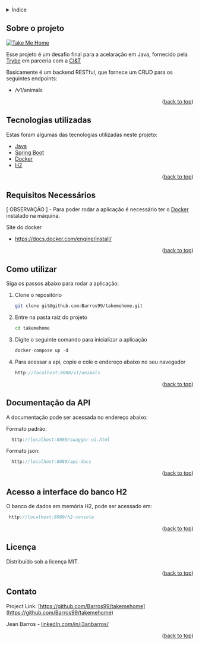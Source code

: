 <div id="top"></div>
<br />

<!-- TABLE OF CONTENTS -->
<details>
  <summary>Índice</summary>
  <ol>
    <li><a href="#sobre-o-projeto">Sobre o projeto</a></li>
    <li><a href="#tecnologias-utilizadas">Tecnologias utilizadas</a></li>
    <li><a href="#requisitos-necessários">Requisitos necessários</a></li>
    <li><a href="#como-utilizar">Como utilizar</a></li>
    <li><a href="#documentação-da-api">Documentação da api</a></li>
    <li><a href="#acesso-a-interface-do-banco-h2">Acesso a interface do banco H2</a></li>
    <li><a href="#licença">Licença</a></li>
    <li><a href="#contato">Contato</a></li>
  </ol>
</details>

<!-- ABOUT THE PROJECT -->

## Sobre o projeto

[![Take Me Home][product-screenshot]](https://github.com/Barros99/)

Esse projeto é um desafio final para a acelaração em Java, fornecido pela [Trybe](https://www.betrybe.com/) em parceria com a [CI&T](https://ciandt.com/br/)

Basicamente é um backend RESTful, que fornece um CRUD para os seguintes endpoints:

- /v1/animals

<p align="right">(<a href="#top">back to top</a>)</p>

## Tecnologias utilizadas

Estas foram algumas das tecnologias utilizadas neste projeto:

- [Java](https://www.java.com/pt-BR/)
- [Spring Boot](https://spring.io/projects/spring-boot)
- [Docker](https://www.docker.com/)
- [H2](https://dbdb.io/db/h2/)

<p align="right">(<a href="#top">back to top</a>)</p>

## Requisitos Necessários

[ OBSERVAÇÃO ] - Para poder rodar a aplicação é necessário ter o [Docker](https://docs.docker.com/) instalado na máquina.

Site do docker

- https://docs.docker.com/engine/install/

<p align="right">(<a href="#top">back to top</a>)</p>

<!-- GETTING STARTED -->

## Como utilizar

Siga os passos abaixo para rodar a aplicação:

1. Clone o repositório
   ```sh
   git clone git@github.com:Barros99/takemehome.git
   ```
2. Entre na pasta raiz do projeto
   ```sh
   cd takemehome
   ```
3. Digite o seguinte comando para inicializar a aplicação
   ```js
   docker-compose up -d
   ```
4. Para acessar a api, copie e cole o endereço abaixo no seu navegador
   ```js
   http://localhost:8080/v1/animals
   ```

<p align="right">(<a href="#top">back to top</a>)</p>

<!-- DOCUMENTATION -->

## Documentação da API

A documentação pode ser acessada no endereço abaixo:

Formato padrão:

```js
  http://localhost:8080/swagger-ui.html
```

Formato json:

```js
  http://localhost:8080/api-docs
```

<p align="right">(<a href="#top">back to top</a>)</p>

<!-- DATABASE -->

## Acesso a interface do banco H2

O banco de dados em memória H2, pode ser acessado em:

```js
 http://localhost:8080/h2-console
```

<p align="right">(<a href="#top">back to top</a>)</p>

<!-- LICENSE -->

## Licença

Distribuído sob a licença MIT.

<p align="right">(<a href="#top">back to top</a>)</p>

<!-- CONTACT -->

## Contato

Project Link: [https://github.com/Barros99/takemehome](https://github.com/Barros99/takemehome)

Jean Barros - [linkedIn.com/in/j3anbarros/](https://www.linkedin.com/in/j3anbarros/)

<p align="right">(<a href="#top">back to top</a>)</p>

[linkedin-shield]: https://img.shields.io/badge/-LinkedIn-black.svg?style=for-the-badge&logo=linkedin&colorB=555
[linkedin-url]: https://www.linkedin.com/in/j3anbarros/
[product-screenshot]: src/assests/mern.png
